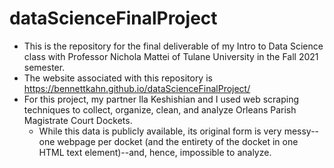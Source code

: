 # dataScienceFinalProject

- This is the repository for the final deliverable of my Intro to Data Science class with Professor Nichola Mattei of Tulane University in the Fall 2021 semester. 
- The website associated with this repository is https://bennettkahn.github.io/dataScienceFinalProject/
- For this project, my partner Ila Keshishian and I used web scraping techniques to collect, organize, clean, and analyze Orleans Parish Magistrate Court Dockets.
  - While this data is publicly available, its original form is very messy--one webpage per docket (and the entirety of the docket in one HTML text element)--and, hence, impossible to analyze.

